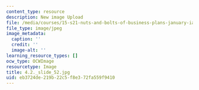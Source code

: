 ```yaml
---
content_type: resource
description: New image Upload
file: /media/courses/15-s21-nuts-and-bolts-of-business-plans-january-iap-2014/eb3724de219b22c5f8e372fa559f9410_4.2._slide_52.jpg
file_type: image/jpeg
image_metadata:
  caption: ''
  credit: ''
  image-alt: ''
learning_resource_types: []
ocw_type: OCWImage
resourcetype: Image
title: 4.2._slide_52.jpg
uid: eb3724de-219b-22c5-f8e3-72fa559f9410
---
```

